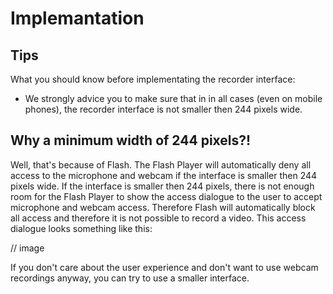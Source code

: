 # Implemantation

## Tips

What you should know before implementating the recorder interface:

* We strongly advice you to make sure that in in all cases (even on mobile phones), the recorder interface is not smaller then 244 pixels wide.


## Why a minimum width of 244 pixels?!

Well, that's because of Flash. The Flash Player will automatically deny all access to the microphone and webcam if the interface is smaller then 244 pixels wide. If the interface is smaller then 244 pixels, there is not enough room for the Flash Player to show the access dialogue to the user to accept microphone and webcam access. Therefore Flash will automatically block all access and therefore it is not possible to record a video. This access dialogue looks something like this:

// image

If you don't care about the user experience and don't want to use webcam recordings anyway, you can try to use a smaller interface. 